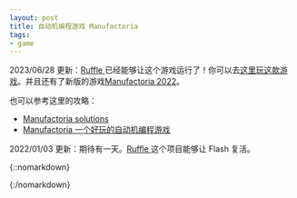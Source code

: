 ```yaml
---
layout: post
title: 自动机编程游戏 Manufactoria
tags:
- game
---
```


2023/06/28 更新：[Ruffle ](https://ruffle.rs/)已经能够让这个游戏运行了！你可以去[这里玩这款游戏](https://www.kongregate.com/games/PleasingFungus/manufactoria)。并且还有了新版的游戏[Manufactoria 2022](http://pleasingfungus.com/)。

也可以参考这里的攻略：
 - [Manufactoria solutions](https://www.nayuki.io/page/manufactoria-solutions)
 - [Manufactoria 一个好玩的自动机编程游戏](https://jcf94.com/2015/08/28/2015-08-28-manufactoria/)

2022/01/03 更新：期待有一天。[Ruffle ](https://ruffle.rs/)这个项目能够让 Flash 复活。

{::nomarkdown}
<!-- <embed src="http://pleasingfungus.com/Manufactoria/Manufactoria.swf" width="640" height="480" class="manufactoria"> -->
<div id="manufactoria"></div>
<script src="https://unpkg.com/@ruffle-rs/ruffle"></script>
<script>
    window.RufflePlayer = window.RufflePlayer || {};
    window.addEventListener("load", (event) => {
        const ruffle = window.RufflePlayer.newest();
        const player = ruffle.createPlayer();
        const container = document.getElementById("manufactoria");
        container.appendChild(player);
        player.style.width = "640px";
        player.style.height = "480px";
        player.load("/media/Manufactoria.swf");
    });
</script>
{:/nomarkdown}